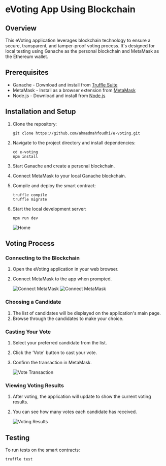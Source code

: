 
# eVoting App Using Blockchain

## Overview
This eVoting application leverages blockchain technology to ensure a secure, transparent, and tamper-proof voting process. It's designed for local testing using Ganache as the personal blockchain and MetaMask as the Ethereum wallet.

## Prerequisites
- Ganache - Download and install from [Truffle Suite](https://www.trufflesuite.com/ganache)
- MetaMask - Install as a browser extension from [MetaMask](https://metamask.io/)
- Node.js - Download and install from [Node.js](https://nodejs.org/)

## Installation and Setup
1. Clone the repository:
   ```
   git clone https://github.com/ahmedmahfoudhi/e-voting.git
   ```
2. Navigate to the project directory and install dependencies:
   ```
   cd e-voting
   npm install
   ```
3. Start Ganache and create a personal blockchain.

4. Connect MetaMask to your local Ganache blockchain.

5. Compile and deploy the smart contract:
   ```
   truffle compile
   truffle migrate
   ```

6. Start the local development server:
   ```
   npm run dev
   ```
   ![Home](./images/home.png)

## Voting Process

### Connecting to the Blockchain
1. Open the eVoting application in your web browser.
2. Connect MetaMask to the app when prompted.

   ![Connect MetaMask](./images/connect-metamask-1.png)
   ![Connect MetaMask](./images/connect-metamask-2.png)

### Choosing a Candidate
1. The list of candidates will be displayed on the application's main page.
2. Browse through the candidates to make your choice.

### Casting Your Vote
1. Select your preferred candidate from the list.
2. Click the 'Vote' button to cast your vote.
3. Confirm the transaction in MetaMask.

   ![Vote Transaction](./images/confirm-vote.png)

### Viewing Voting Results
1. After voting, the application will update to show the current voting results.
2. You can see how many votes each candidate has received.

   ![Voting Results](./images/voting-results.png)

## Testing
To run tests on the smart contracts:
```
truffle test
```